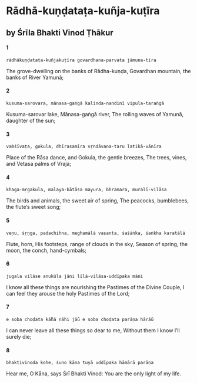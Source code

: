 # Rādhā-kuṇḍataṭa-kuñja-kuṭīra

## by Śrīla Bhakti Vinod Ṭhākur

#### 1

    rādhākuṇḍataṭa-kuñjakuṭīra govardhana-parvata jāmuna-tīra

The grove-dwelling on the banks of Rādha-kuṇḍa, Govardhan mountain, the banks of River Yamunā;

#### 2

    kusuma-sarovara, mānasa-gaṅgā kalinda-nandinī vipula-taraṅgā

Kusuma-sarovar lake, Mānasa-gaṅgā river,
The rolling waves of Yamunā, daughter of the sun;

#### 3

    vaṁśīvaṭa, gokula, dhīrasamīra vṛndāvana-taru latikā-vānīra

Place of the Rāsa dance, and Gokula, the gentle breezes, The trees, vines, and Vetasa palms of Vraja;

#### 4

    khaga-mṛgakula, malaya-bātāsa mayura, bhramara, muralī-vilāsa

The birds and animals, the sweet air of spring, The peacocks, bumblebees, the flute’s sweet song;

#### 5

    veṇu, śṛṇga, padachihna, meghamālā vasanta, śaśāṅka, śaṅkha karatālā

Flute, horn, His footsteps, range of clouds in the sky, Season of spring, the moon, the conch, hand-cymbals;

#### 6

    jugala vilāse anukūla jāni līlā-vilāsa-uddīpaka māni

I know all these things are nourishing the Pastimes of the Divine Couple, I can feel they arouse the holy Pastimes of the Lord;

#### 7

    e soba choḍata kā̐hā nāhi jāu̐ e soba choḍata parāṇa hārāu̐

I can never leave all these things so dear to me, Without them I know I’ll surely die;

#### 8

    bhaktivinoda kohe, śuno kāna tuyā uddīpaka hāmārā parāṇa

Hear me, O Kāna, says Śrī Bhakti Vinod: You are the only light of my life.

